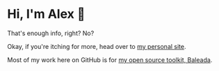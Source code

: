 # Hi, I'm Alex 🌱

That's enough info, right? No?

Okay, if you're itching for more, head over to [my personal site](https://alexvipond.dev/). 

Most of my work here on GitHub is for [my open source toolkit, Baleada](https://github.com/baleada/).

